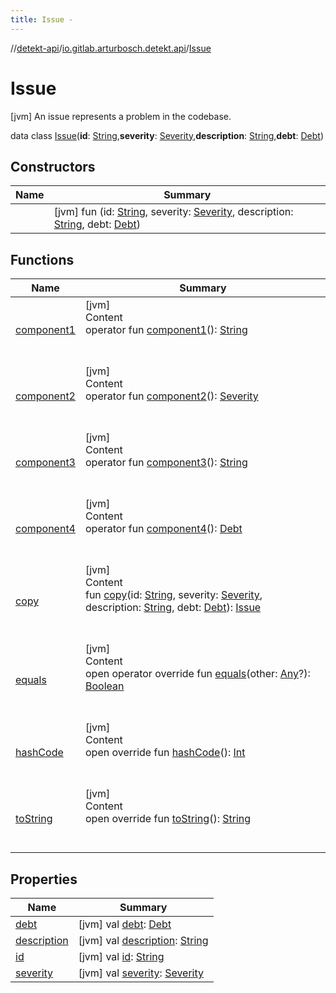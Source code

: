 ```yaml
---
title: Issue -
---
```

//[detekt-api](../../index.md)/[io.gitlab.arturbosch.detekt.api](../index.md)/[Issue](index.md)



# Issue  
 [jvm] An issue represents a problem in the codebase.  
  
data class [Issue](index.md)(**id**: [String](https://kotlinlang.org/api/latest/jvm/stdlib/kotlin/-string/index.html),**severity**: [Severity](../-severity/index.md),**description**: [String](https://kotlinlang.org/api/latest/jvm/stdlib/kotlin/-string/index.html),**debt**: [Debt](../-debt/index.md))   


## Constructors  
  
|  Name|  Summary| 
|---|---|
| [<init>](-init-.md)|  [jvm] fun [<init>](-init-.md)(id: [String](https://kotlinlang.org/api/latest/jvm/stdlib/kotlin/-string/index.html), severity: [Severity](../-severity/index.md), description: [String](https://kotlinlang.org/api/latest/jvm/stdlib/kotlin/-string/index.html), debt: [Debt](../-debt/index.md))   <br>


## Functions  
  
|  Name|  Summary| 
|---|---|
| [component1](component1.md)| [jvm]  <br>Content  <br>operator fun [component1](component1.md)(): [String](https://kotlinlang.org/api/latest/jvm/stdlib/kotlin/-string/index.html)  <br><br><br>
| [component2](component2.md)| [jvm]  <br>Content  <br>operator fun [component2](component2.md)(): [Severity](../-severity/index.md)  <br><br><br>
| [component3](component3.md)| [jvm]  <br>Content  <br>operator fun [component3](component3.md)(): [String](https://kotlinlang.org/api/latest/jvm/stdlib/kotlin/-string/index.html)  <br><br><br>
| [component4](component4.md)| [jvm]  <br>Content  <br>operator fun [component4](component4.md)(): [Debt](../-debt/index.md)  <br><br><br>
| [copy](copy.md)| [jvm]  <br>Content  <br>fun [copy](copy.md)(id: [String](https://kotlinlang.org/api/latest/jvm/stdlib/kotlin/-string/index.html), severity: [Severity](../-severity/index.md), description: [String](https://kotlinlang.org/api/latest/jvm/stdlib/kotlin/-string/index.html), debt: [Debt](../-debt/index.md)): [Issue](index.md)  <br><br><br>
| [equals](https://kotlinlang.org/api/latest/jvm/stdlib/kotlin/-any/equals.html)| [jvm]  <br>Content  <br>open operator override fun [equals](https://kotlinlang.org/api/latest/jvm/stdlib/kotlin/-any/equals.html)(other: [Any](https://kotlinlang.org/api/latest/jvm/stdlib/kotlin/-any/index.html)?): [Boolean](https://kotlinlang.org/api/latest/jvm/stdlib/kotlin/-boolean/index.html)  <br><br><br>
| [hashCode](https://kotlinlang.org/api/latest/jvm/stdlib/kotlin/-any/hash-code.html)| [jvm]  <br>Content  <br>open override fun [hashCode](https://kotlinlang.org/api/latest/jvm/stdlib/kotlin/-any/hash-code.html)(): [Int](https://kotlinlang.org/api/latest/jvm/stdlib/kotlin/-int/index.html)  <br><br><br>
| [toString](to-string.md)| [jvm]  <br>Content  <br>open override fun [toString](to-string.md)(): [String](https://kotlinlang.org/api/latest/jvm/stdlib/kotlin/-string/index.html)  <br><br><br>


## Properties  
  
|  Name|  Summary| 
|---|---|
| [debt](index.md#io.gitlab.arturbosch.detekt.api/Issue/debt/#/PointingToDeclaration/)|  [jvm] val [debt](index.md#io.gitlab.arturbosch.detekt.api/Issue/debt/#/PointingToDeclaration/): [Debt](../-debt/index.md)   <br>
| [description](index.md#io.gitlab.arturbosch.detekt.api/Issue/description/#/PointingToDeclaration/)|  [jvm] val [description](index.md#io.gitlab.arturbosch.detekt.api/Issue/description/#/PointingToDeclaration/): [String](https://kotlinlang.org/api/latest/jvm/stdlib/kotlin/-string/index.html)   <br>
| [id](index.md#io.gitlab.arturbosch.detekt.api/Issue/id/#/PointingToDeclaration/)|  [jvm] val [id](index.md#io.gitlab.arturbosch.detekt.api/Issue/id/#/PointingToDeclaration/): [String](https://kotlinlang.org/api/latest/jvm/stdlib/kotlin/-string/index.html)   <br>
| [severity](index.md#io.gitlab.arturbosch.detekt.api/Issue/severity/#/PointingToDeclaration/)|  [jvm] val [severity](index.md#io.gitlab.arturbosch.detekt.api/Issue/severity/#/PointingToDeclaration/): [Severity](../-severity/index.md)   <br>

